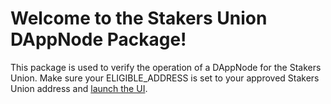 # Welcome to the Stakers Union DAppNode Package!

This package is used to verify the operation of a DAppNode for the Stakers Union. Make sure your ELIGIBLE_ADDRESS is set to your approved Stakers Union address and [launch the UI](http://stakersunion.stakersunion.public.dappnode/).

